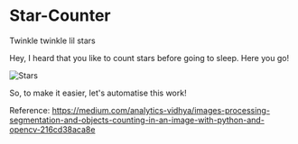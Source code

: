 # Star-Counter
Twinkle twinkle lil stars

Hey, I heard that you like to count stars before going to sleep. Here you go!

![Stars](https://s3-assets.eastidahonews.com/wp-content/uploads/2018/05/24095241/starry-background-universe-adobe.jpeg)


So, to make it easier, let's automatise this work!




Reference: https://medium.com/analytics-vidhya/images-processing-segmentation-and-objects-counting-in-an-image-with-python-and-opencv-216cd38aca8e
